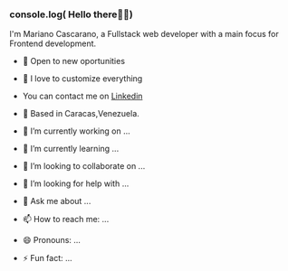 ### console.log( Hello there👋:seedling:)

I'm Mariano Cascarano, a Fullstack web developer with a main focus for Frontend development.

- :gem: Open to new oportunities
- :art: I love to customize everything
- You can contact me on [Linkedin](www.linkedin.com/in/marianocascarano)
- :round_pushpin: Based in Caracas,Venezuela.



- 🔭 I’m currently working on ...
- 🌱 I’m currently learning ...
- 👯 I’m looking to collaborate on ...
- 🤔 I’m looking for help with ...
- 💬 Ask me about ...
- 📫 How to reach me: ...
- 😄 Pronouns: ...
- ⚡ Fun fact: ...

